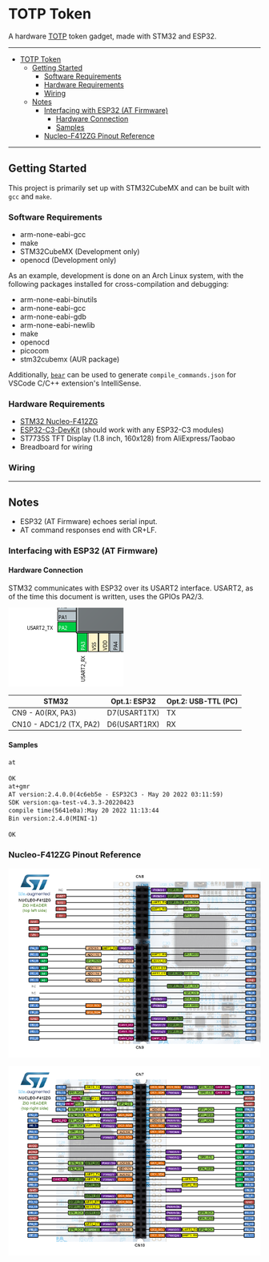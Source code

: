 # TOTP Token
A hardware [TOTP](https://en.wikipedia.org/wiki/Time-based_one-time_password) token gadget, made with STM32 and ESP32. 

---
- [TOTP Token](#totp-token)
  - [Getting Started](#getting-started)
    - [Software Requirements](#software-requirements)
    - [Hardware Requirements](#hardware-requirements)
    - [Wiring](#wiring)
  - [Notes](#notes)
    - [Interfacing with ESP32 (AT Firmware)](#interfacing-with-esp32-at-firmware)
      - [Hardware Connection](#hardware-connection)
      - [Samples](#samples)
    - [Nucleo-F412ZG Pinout Reference](#nucleo-f412zg-pinout-reference)
---
## Getting Started
This project is primarily set up with STM32CubeMX and can be built with `gcc` and `make`. 

### Software Requirements
- arm-none-eabi-gcc
- make
- STM32CubeMX (Development only)
- openocd (Development only)

As an example, development is done on an Arch Linux system, with the following packages installed for cross-compilation and debugging: 
- arm-none-eabi-binutils 
- arm-none-eabi-gcc 
- arm-none-eabi-gdb 
- arm-none-eabi-newlib
- make
- openocd
- picocom
- stm32cubemx (AUR package)

Additionally, [`bear`](https://github.com/rizsotto/Bear) can be used to generate `compile_commands.json` for VSCode C/C++ extension's IntelliSense. 

### Hardware Requirements
- [STM32 Nucleo-F412ZG](https://www.st.com/en/evaluation-tools/nucleo-f412zg.html)
- [ESP32-C3-DevKit](https://github.com/wuxx/nanoESP32-C3) (should work with any ESP32-C3 modules)
- ST7735S TFT Display (1.8 inch, 160x128) from AliExpress/Taobao
- Breadboard for wiring

### Wiring
<!-- TODO -->
---
## Notes
- ESP32 (AT Firmware) echoes serial input. 
- AT command responses end with CR+LF. 

### Interfacing with ESP32 (AT Firmware)
#### Hardware Connection
STM32 communicates with ESP32 over its USART2 interface. USART2, as of the time this document is written, uses the GPIOs PA2/3. 

![](.assets/Screenshot_20220728_135106.png)

| STM32                   | Opt.1: ESP32 | Opt.2: USB-TTL (PC) |
| ----------------------- | ------------ | ------------------- |
| CN9 - A0(RX, PA3)       | D7(USART1TX) | TX                  |
| CN10 - ADC1/2 (TX, PA2) | D6(USART1RX) | RX                  |

#### Samples
```
at

OK
at+gmr
AT version:2.4.0.0(4c6eb5e - ESP32C3 - May 20 2022 03:11:59)
SDK version:qa-test-v4.3.3-20220423
compile time(5641e0a):May 20 2022 11:13:44
Bin version:2.4.0(MINI-1)

OK
```

### Nucleo-F412ZG Pinout Reference
![](.assets/pinout_CN8_CN9.png)

![](.assets/pinout_CN7_CN10.png)